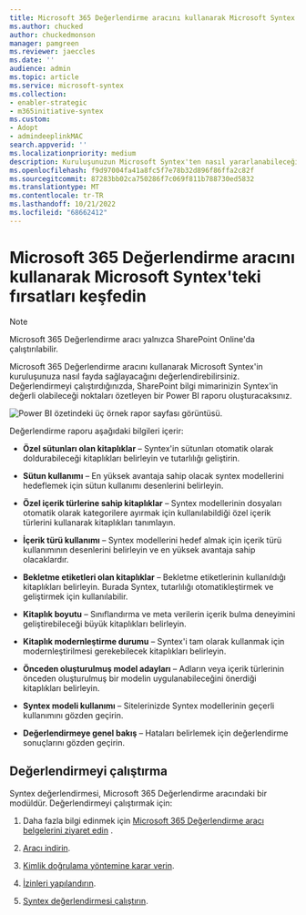 ```yaml
---
title: Microsoft 365 Değerlendirme aracını kullanarak Microsoft Syntex'teki fırsatları keşfedin
ms.author: chucked
author: chuckedmonson
manager: pamgreen
ms.reviewer: jaeccles
ms.date: ''
audience: admin
ms.topic: article
ms.service: microsoft-syntex
ms.collection:
- enabler-strategic
- m365initiative-syntex
ms.custom:
- Adopt
- admindeeplinkMAC
search.appverid: ''
ms.localizationpriority: medium
description: Kuruluşunuzun Microsoft Syntex'ten nasıl yararlanabileceğini görmek için benimseme değerlendirme aracını kullanmayı öğrenin.
ms.openlocfilehash: f9d97004fa41a8fc5f7e78b32d896f86ffa2c82f
ms.sourcegitcommit: 87283bb02ca750286f7c069f811b788730ed5832
ms.translationtype: MT
ms.contentlocale: tr-TR
ms.lasthandoff: 10/21/2022
ms.locfileid: "68662412"
---
```

# <a name="discover-opportunities-in-microsoft-syntex-by-using-the-microsoft-365-assessment-tool"></a>Microsoft 365 Değerlendirme aracını kullanarak Microsoft Syntex'teki fırsatları keşfedin

> [!NOTE]
> Microsoft 365 Değerlendirme aracı yalnızca SharePoint Online'da çalıştırılabilir. 

Microsoft 365 Değerlendirme aracını kullanarak Microsoft Syntex'in kuruluşunuza nasıl fayda sağlayacağını değerlendirebilirsiniz. Değerlendirmeyi çalıştırdığınızda, SharePoint bilgi mimarinizin Syntex'in değerli olabileceği noktaları özetleyen bir Power BI raporu oluşturacaksınız.

![Power BI özetindeki üç örnek rapor sayfası görüntüsü.](../media/content-understanding/assessment-tool-reports.png)

Değerlendirme raporu aşağıdaki bilgileri içerir: 

- **Özel sütunları olan kitaplıklar** – Syntex'in sütunları otomatik olarak doldurabileceği kitaplıkları belirleyin ve tutarlılığı geliştirin. 

- **Sütun kullanımı** – En yüksek avantaja sahip olacak syntex modellerini hedeflemek için sütun kullanımı desenlerini belirleyin. 

- **Özel içerik türlerine sahip kitaplıklar** – Syntex modellerinin dosyaları otomatik olarak kategorilere ayırmak için kullanılabildiği özel içerik türlerini kullanarak kitaplıkları tanımlayın. 

- **İçerik türü kullanımı** – Syntex modellerini hedef almak için içerik türü kullanımının desenlerini belirleyin ve en yüksek avantaja sahip olacaklardır. 

- **Bekletme etiketleri olan kitaplıklar** – Bekletme etiketlerinin kullanıldığı kitaplıkları belirleyin. Burada Syntex, tutarlılığı otomatikleştirmek ve geliştirmek için kullanılabilir. 

- **Kitaplık boyutu** – Sınıflandırma ve meta verilerin içerik bulma deneyimini geliştirebileceği büyük kitaplıkları belirleyin. 

- **Kitaplık modernleştirme durumu** – Syntex'i tam olarak kullanmak için modernleştirilmesi gerekebilecek kitaplıkları belirleyin. 

- **Önceden oluşturulmuş model adayları** – Adların veya içerik türlerinin önceden oluşturulmuş bir modelin uygulanabileceğini önerdiği kitaplıkları belirleyin. 

- **Syntex modeli kullanımı** – Sitelerinizde Syntex modellerinin geçerli kullanımını gözden geçirin. 

- **Değerlendirmeye genel bakış** – Hataları belirlemek için değerlendirme sonuçlarını gözden geçirin. 

## <a name="run-the-assessment"></a>Değerlendirmeyi çalıştırma

Syntex değerlendirmesi, Microsoft 365 Değerlendirme aracındaki bir modüldür. Değerlendirmeyi çalıştırmak için: 

1. Daha fazla bilgi edinmek için [Microsoft 365 Değerlendirme aracı belgelerini ziyaret edin](https://pnp.github.io/pnpassessment/index.html) .

2. [Aracı indirin](https://pnp.github.io/pnpassessment/using-the-assessment-tool/download.html). 

3. [Kimlik doğrulama yöntemine karar verin](https://pnp.github.io/pnpassessment/using-the-assessment-tool/setupauth.html).

4. [İzinleri yapılandırın](https://pnp.github.io/pnpassessment/sharepoint-syntex/requirements.html). 

5. [Syntex değerlendirmesi çalıştırın](https://pnp.github.io/pnpassessment/sharepoint-syntex/assess.html). 

